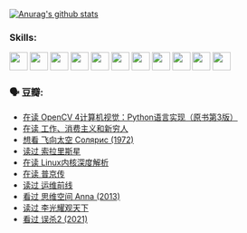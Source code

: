 
[![Anurag's github stats](https://github-readme-stats.vercel.app/api?username=w940853815)](https://github.com/anuraghazra/github-readme-stats)

### Skills:

<code><img height="32" src="https://cdn.jsdelivr.net/npm/simple-icons@v5/icons/python.svg"></code>
<code><img height="32" src="https://cdn.jsdelivr.net/npm/simple-icons@v5/icons/javascript.svg"></code>
<code><img height="32" src="https://cdn.jsdelivr.net/npm/simple-icons@v5/icons/django.svg"></code>
<code><img height="32" src="https://cdn.jsdelivr.net/npm/simple-icons@v5/icons/flask.svg"></code>
<code><img height="32" src="https://cdn.jsdelivr.net/npm/simple-icons@v5/icons/vuetify.svg"></code>
<code><img height="32" src="https://cdn.jsdelivr.net/npm/simple-icons@v5/icons/git.svg"></code>
<code><img height="32" src="https://cdn.jsdelivr.net/npm/simple-icons@v5/icons/docker.svg"></code>
<code><img height="32" src="https://cdn.jsdelivr.net/npm/simple-icons@v5/icons/postgresql.svg"></code>
<code><img height="32" src="https://cdn.jsdelivr.net/npm/simple-icons@v5/icons/elasticsearch.svg"></code>
<code><img height="32" src="https://cdn.jsdelivr.net/npm/simple-icons@v5/icons/macos.svg"></code>
<code><img height="32" src="https://cdn.jsdelivr.net/npm/simple-icons@v5/icons/linux.svg"></code>

### 🗣 豆瓣:

<!-- DOUBAN-ACTIVITIES:START -->
- [在读 OpenCV 4计算机视觉：Python语言实现（原书第3版）](https://www.douban.com/people/136069238/status/3794059733/?_i=47080158)
- [在读 工作、消费主义和新穷人](https://www.douban.com/people/136069238/status/3793862963/?_i=47080158)
- [想看 飞向太空 Солярис‎ (1972)](https://www.douban.com/people/136069238/status/3792219567/?_i=47080158)
- [读过 索拉里斯星](https://www.douban.com/people/136069238/status/3792213928/?_i=47080158)
- [在读 Linux内核深度解析](https://www.douban.com/people/136069238/status/3790997133/?_i=47080159)
- [在读 普京传](https://www.douban.com/people/136069238/status/3786411478/?_i=47080159)
- [读过 运维前线](https://www.douban.com/people/136069238/status/3786410747/?_i=47080159)
- [看过 思维空间 Anna‎ (2013)](https://www.douban.com/people/136069238/status/3786092531/?_i=47080159)
- [读过 李光耀观天下](https://www.douban.com/people/136069238/status/3779830661/?_i=47080159)
- [看过 误杀2‎ (2021)](https://www.douban.com/people/136069238/status/3779360592/?_i=47080159)
<!-- DOUBAN-ACTIVITIES:END -->
<!--
**w940853815/w940853815** is a ✨ _special_ ✨ repository because its `README.md` (this file) appears on your GitHub profile.

Here are some ideas to get you started:

- 🔭 I’m currently working on ...
- 🌱 I’m currently learning ...
- 👯 I’m looking to collaborate on ...
- 🤔 I’m looking for help with ...
- 💬 Ask me about ...
- 📫 How to reach me: ...
- 😄 Pronouns: ...
- ⚡ Fun fact: ...
-->
